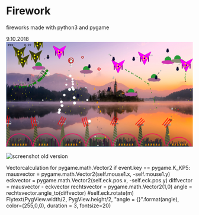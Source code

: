 # Firework
fireworks made with python3 and pygame 


9.10.2018
![screenshot](/Feuerwerkbild.png)

![screenshot](/screenshot.png)
old version

Vectorcalculation for pygame.math.Vector2
if event.key == pygame.K_KP5:
                        mausvector = pygame.math.Vector2(self.mouse1.x, -self.mouse1.y)
                        eckvector = pygame.math.Vector2(self.eck.pos.x, -self.eck.pos.y)
                        diffvector = mausvector - eckvector
                        rechtsvector = pygame.math.Vector2(1,0)
                        angle = rechtsvector.angle_to(diffvector)
                        #self.eck.rotate(m)
                        Flytext(PygView.width/2, PygView.height/2,  "angle = {}".format(angle), color=(255,0,0), duration = 3, fontsize=20)
